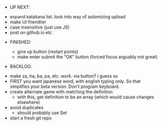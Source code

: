 - UP NEXT:

* expand katakana list. look into way of automizing upload
* make UI friendlier
* case insensitive (just use JS)
* post on github.io etc

- FINISHED:

  - give up button (restart points)
  - make enter submit the "OK" button (forced focus arguably not great)

- BACKLOG:

* make za, ha, ba, pa, etc. work. via button? i guess so
* FIRST you want japanese word, with english typing only. So that simplifies your beta version. Don't program keyboard.
* create alternate game with matching the definition
  - with this, get definition to be an array (which would cause changes elsewhere)
* avoid duplicates
  - should probably use Set
* start a fresh git repo
